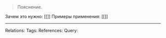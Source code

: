 
> Пояснение. 

Зачем это нужно: [[]] 
Примеры применения: [[]]

___
Relations: 
Tags: 
References: 
Query: 